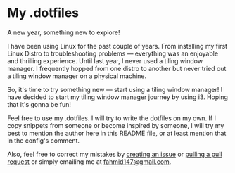 # My .dotfiles
A new year, something new to explore!

I have been using Linux for the past couple of years. From installing my first Linux Distro to troubleshooting problems — everything was an 
enjoyable and thrilling experience. Until last year, I never used a tiling window manager. I frequently hopped from one distro to another 
but never tried out a tiling window manager on a physical machine.

So, it's time to try something new — start using a tiling window manager! I have decided to start my tiling window manager journey by using i3. 
Hoping that it's gonna be fun!

Feel free to use my .dotfiles. I will try to write the dotfiles on my own. If I copy snippets from someone or become inspired by someone, I will try my 
best to mention the author here in this README file, or at least mention that in the config's comment.

Also, feel free to correct my mistakes by [creating an issue](https://github.com/fahmidbinfarooqui/.dotfiles/issues/new) or 
[pulling a pull request](https://github.com/fahmidbinfarooqui/.dotfiles/pulls) or simply emailing me at fahmid147@gmail.com. 
